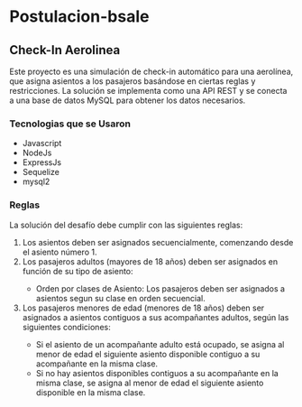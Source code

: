 <h1>Postulacion-bsale</h1>

<h2>Check-In Aerolinea</h2>
 <p>
 Este proyecto es una simulación de check-in automático para una aerolínea, que asigna asientos a los pasajeros basándose en ciertas reglas y restricciones. La solución se implementa como una API REST y se conecta a una base de datos MySQL para obtener los datos necesarios.
 </p>

 <h3>Tecnologias que se Usaron</h3>
 <ul>
   <li>Javascript</li>
   <li>NodeJs</li>
   <li>ExpressJs</li>
   <li>Sequelize</li>
   <li>mysql2</li>   
 </ul>

 <h3>Reglas</h3>
 <p>La solución del desafío debe cumplir con las siguientes reglas:</p>

<ol>
  <li>Los asientos deben ser asignados secuencialmente, comenzando desde el asiento número 1.</li>
  <li>Los pasajeros adultos (mayores de 18 años) deben ser asignados en función de su tipo de asiento:</li>
  <ul>
    <li>Orden por clases de Asiento: Los pasajeros deben ser asignados a asientos segun su clase en orden secuencial.</li>
  </ul>
  <li>Los pasajeros menores de edad (menores de 18 años) deben ser asignados a asientos contiguos a sus acompañantes adultos, según las siguientes condiciones:</li>
  <ul>
    <li>Si el asiento de un acompañante adulto está ocupado, se asigna al menor de edad el siguiente asiento disponible contiguo a su acompañante en la misma clase.</li>
    <li>Si no hay asientos disponibles contiguos a su acompañante en la misma clase, se asigna al menor de edad el siguiente asiento disponible en la misma clase.</li>
  </ul>
</ol>
